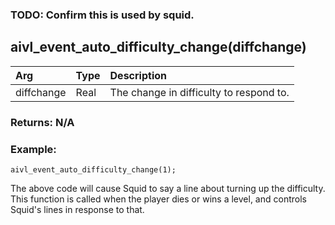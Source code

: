 ### TODO: Confirm this is used by squid.

## aivl_event_auto_difficulty_change(diffchange)

|Arg|Type|Description|
|:--|---|:--|
|diffchange|Real|The change in difficulty to respond to.|

### Returns: N/A
### Example:
```
aivl_event_auto_difficulty_change(1);
```
The above code will cause Squid to say a line about turning up the difficulty.
This function is called when the player dies or wins a level, and controls Squid's lines in response to that.